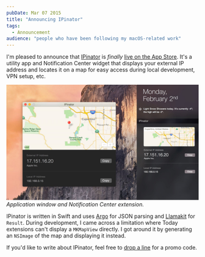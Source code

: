 ```yaml
---
pubDate: Mar 07 2015
title: "Announcing IPinator"
tags:
  - Announcement
audience: "people who have been following my macOS-related work"
---
```


I'm pleased to announce that [IPinator](http://ipinator.kaishin.co) is *finally*
[live on the App Store](https://itunes.apple.com/us/app/ipinator/id959111981).
It's a utility app and Notification Center widget that displays your external IP
address and locates it on a map for easy access during local development, VPN
setup, etc.

![IPinator screenshot](./ipinator-screenshot.jpg) *Application window and
Notification Center extension.*

IPinator is written in Swift and uses [Argo](https://github.com/thoughtbot/Argo)
for JSON parsing and [Llamakit](https://github.com/LlamaKit/LlamaKit) for
`Result`. During development, I came across a limitation where Today extensions
can't display a `MKMapView` directly. I got around it by generating an `NSImage`
of the map and displaying it instead.

If you'd like to write about IPinator, feel free to [drop a
line](http://ipinator.kaishin.co/support) for a promo code.
